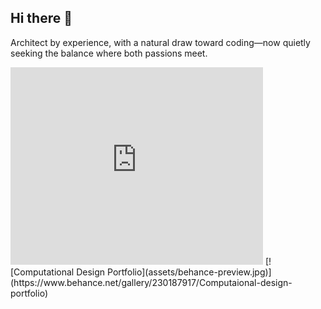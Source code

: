 ## Hi there 👋
Architect by experience, with a natural draw toward coding—now quietly seeking the balance where both passions meet.
<iframe src="https://www.behance.net/embed/project/230187917?ilo0=1" height="316" width="404" allowfullscreen lazyload frameborder="0" allow="clipboard-write" refererPolicy="strict-origin-when-cross-origin"></iframe>
[![Computational Design Portfolio](assets/behance-preview.jpg)](https://www.behance.net/gallery/230187917/Computaional-design-portfolio)

